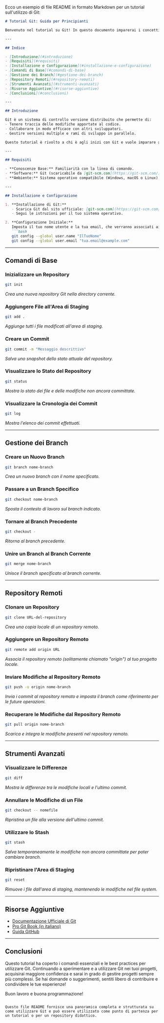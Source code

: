 Ecco un esempio di file README in formato Markdown per un tutorial sull'utilizzo di Git:

```markdown
# Tutorial Git: Guida per Principianti

Benvenuto nel tutorial su Git! In questo documento imparerai i concetti di base e i comandi principali per utilizzare Git in modo efficace, sia per la gestione locale dei progetti che per la collaborazione tramite repository remoti.

---

## Indice

- [Introduzione](#introduzione)
- [Requisiti](#requisiti)
- [Installazione e Configurazione](#installazione-e-configurazione)
- [Comandi di Base](#comandi-di-base)
- [Gestione dei Branch](#gestione-dei-branch)
- [Repository Remoti](#repository-remoti)
- [Strumenti Avanzati](#strumenti-avanzati)
- [Risorse Aggiuntive](#risorse-aggiuntive)
- [Conclusioni](#conclusioni)

---

## Introduzione

Git è un sistema di controllo versione distribuito che permette di:
- Tenere traccia delle modifiche apportate al codice.
- Collaborare in modo efficace con altri sviluppatori.
- Gestire versioni multiple e rami di sviluppo in parallelo.

Questo tutorial è rivolto a chi è agli inizi con Git e vuole imparare ad utilizzarlo per migliorare il flusso di lavoro nei progetti di programmazione.

---

## Requisiti

- **Conoscenze Base:** Familiarità con la linea di comando.
- **Software:** Git (scaricabile da [git-scm.com](https://git-scm.com/)).
- **Ambiente:** Sistema operativo compatibile (Windows, macOS o Linux).

---

## Installazione e Configurazione

1. **Installazione di Git:**
   - Scarica Git dal sito ufficiale: [git-scm.com](https://git-scm.com/).
   - Segui le istruzioni per il tuo sistema operativo.

2. **Configurazione Iniziale:**
   Imposta il tuo nome utente e la tua email, che verranno associati ai commit:
   ```bash
   git config --global user.name "IlTuoNome"
   git config --global user.email "tua.email@example.com"
   ```

---

## Comandi di Base

### Inizializzare un Repository
```bash
git init
```
_Crea una nuova repository Git nella directory corrente._

### Aggiungere File all'Area di Staging
```bash
git add .
```
_Aggiunge tutti i file modificati all'area di staging._

### Creare un Commit
```bash
git commit -m "Messaggio descrittivo"
```
_Salva uno snapshot dello stato attuale del repository._

### Visualizzare lo Stato del Repository
```bash
git status
```
_Mostra lo stato dei file e delle modifiche non ancora committate._

### Visualizzare la Cronologia dei Commit
```bash
git log
```
_Mostra l'elenco dei commit effettuati._

---

## Gestione dei Branch

### Creare un Nuovo Branch
```bash
git branch nome-branch
```
_Crea un nuovo branch con il nome specificato._

### Passare a un Branch Specifico
```bash
git checkout nome-branch
```
_Sposta il contesto di lavoro sul branch indicato._

### Tornare al Branch Precedente
```bash
git checkout -
```
_Ritorna al branch precedente._

### Unire un Branch al Branch Corrente
```bash
git merge nome-branch
```
_Unisce il branch specificato al branch corrente._

---

## Repository Remoti

### Clonare un Repository
```bash
git clone URL-del-repository
```
_Crea una copia locale di un repository remoto._

### Aggiungere un Repository Remoto
```bash
git remote add origin URL
```
_Associa il repository remoto (solitamente chiamato "origin") al tuo progetto locale._

### Inviare Modifiche al Repository Remoto
```bash
git push -u origin nome-branch
```
_Invia i commit al repository remoto e imposta il branch come riferimento per le future operazioni._

### Recuperare le Modifiche dal Repository Remoto
```bash
git pull origin nome-branch
```
_Scarica e integra le modifiche presenti nel repository remoto._

---

## Strumenti Avanzati

### Visualizzare le Differenze
```bash
git diff
```
_Mostra le differenze tra le modifiche locali e l'ultimo commit._

### Annullare le Modifiche di un File
```bash
git checkout -- nomefile
```
_Ripristina un file alla versione dell'ultimo commit._

### Utilizzare lo Stash
```bash
git stash
```
_Salva temporaneamente le modifiche non ancora committate per poter cambiare branch._

### Ripristinare l'Area di Staging
```bash
git reset
```
_Rimuove i file dall'area di staging, mantenendo le modifiche nel file system._

---

## Risorse Aggiuntive

- [Documentazione Ufficiale di Git](https://git-scm.com/doc)
- [Pro Git Book (in italiano)](https://git-scm.com/book/it/v2)
- [Guida GitHub](https://guides.github.com/introduction/git-handbook/)

---

## Conclusioni

Questo tutorial ha coperto i comandi essenziali e le best practices per utilizzare Git. Continuando a sperimentare e a utilizzare Git nei tuoi progetti, acquisirai maggiore confidenza e sarai in grado di gestire progetti sempre più complessi. Se hai domande o suggerimenti, sentiti libero di contribuire e condividere le tue esperienze!

Buon lavoro e buona programmazione!
```

Questo file README fornisce una panoramica completa e strutturata su come utilizzare Git e può essere utilizzato come punto di partenza per un tutorial o per un repository didattico.
